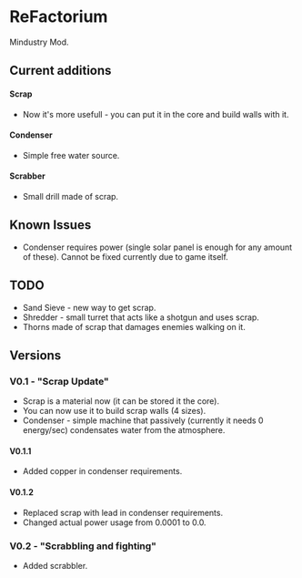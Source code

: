 # ReFactorium
Mindustry Mod.
## Current additions
#### Scrap
* Now it's more usefull - you can put it in the core and build walls with it.
#### Condenser
* Simple free water source.
#### Scrabber
* Small drill made of scrap.
## Known Issues
* Condenser requires power (single solar panel is enough for any amount of these). Cannot be fixed currently due to game itself.
## TODO
* Sand Sieve - new way to get scrap.
* Shredder - small turret that acts like a shotgun and uses scrap.
* Thorns made of scrap that damages enemies walking on it.
## Versions
### V0.1 - "Scrap Update"
* Scrap is a material now (it can be stored it the core).
* You can now use it to build scrap walls (4 sizes).
* Condenser - simple machine that passively (currently it needs 0 energy/sec) condensates water from the atmosphere.
#### V0.1.1
* Added copper in condenser requirements.
#### V0.1.2
* Replaced scrap with lead in condenser requirements.
* Changed actual power usage from 0.0001 to 0.0.
### V0.2 - "Scrabbling and fighting"
* Added scrabbler.
